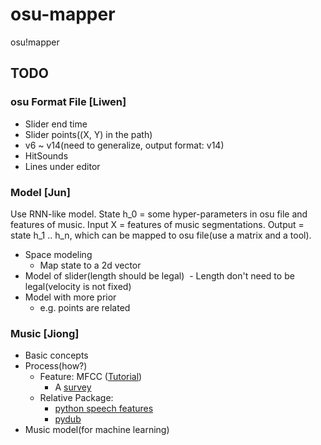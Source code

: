 # osu-mapper
osu!mapper

## TODO

### osu Format File [Liwen]
- Slider end time
- Slider points((X, Y) in the path)
- v6 ~ v14(need to generalize, output format: v14)
- HitSounds
- Lines under editor


### Model [Jun]
Use RNN-like model. State h_0 = some hyper-parameters in osu file and features of music. Input X = features of music segmentations. Output = state h_1 .. h_n, which can be mapped to osu file(use a matrix and a tool).
- Space modeling
  - Map state to a 2d vector
- Model of slider(length should be legal)
  - Length don't need to be legal(velocity is not fixed)
- Model with more prior
  - e.g. points are related

### Music [Jiong]
- Basic concepts
- Process(how?)
  - Feature: MFCC ([Tutorial][MFCC-tutorial])
    - A [survey](http://ieeexplore.ieee.org/document/5664796/)
  - Relative Package:
    - [python speech features](https://github.com/jameslyons/python_speech_features)
    - [pydub](https://github.com/jiaaro/pydub)
- Music model(for machine learning)



[MFCC-tutorial]: http://www.practicalcryptography.com/miscellaneous/machine-learning/guide-mel-frequency-cepstral-coefficients-mfccs/